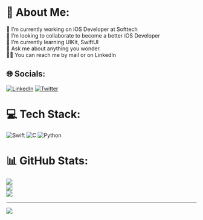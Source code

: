 # 💫 About Me:
🔭 I’m currently working on iOS Developer at Softtech<br>👯 I’m looking to collaborate to become a better iOS Developer<br>🌱 I’m currently learning UIKit, SwiftUI<br>💬 Ask me about anything you wonder.<br>✋🏼 You can reach me by mail or on LinkedIn<br>


## 🌐 Socials:
[![LinkedIn](https://img.shields.io/badge/LinkedIn-%230077B5.svg?logo=linkedin&logoColor=white)](https://linkedin.com/in/toyguncil) [![Twitter](https://img.shields.io/badge/Twitter-%231DA1F2.svg?logo=Twitter&logoColor=white)](https://twitter.com/toyguncildev) 

# 💻 Tech Stack:
![Swift](https://img.shields.io/badge/swift-F54A2A?style=for-the-badge&logo=swift&logoColor=white) ![C](https://img.shields.io/badge/c-%2300599C.svg?style=for-the-badge&logo=c&logoColor=white) ![Python](https://img.shields.io/badge/python-3670A0?style=for-the-badge&logo=python&logoColor=ffdd54)
# 📊 GitHub Stats:
![](https://github-readme-stats.vercel.app/api?username=toygunchill&theme=onedark&hide_border=false&include_all_commits=false&count_private=false)<br/>
![](https://github-readme-streak-stats.herokuapp.com/?user=toygunchill&theme=onedark&hide_border=false)<br/>
![](https://github-readme-stats.vercel.app/api/top-langs/?username=toygunchill&theme=onedark&hide_border=false&include_all_commits=false&count_private=false&layout=compact)

---
[![](https://visitcount.itsvg.in/api?id=toygunchill&icon=0&color=7)](https://visitcount.itsvg.in)

<!-- Proudly created with GPRM ( https://gprm.itsvg.in ) -->
